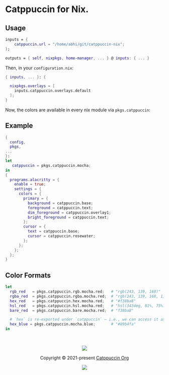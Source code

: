 # Catppuccin for Nix.

## Usage 

```nix 
inputs = {
    catppuccin.url = "/home/abhi/git/catppuccin-nix";
};

outputs = { self, nixpkgs, home-manager, ... } @ inputs: { ... }
```

Then, in your `configuration.nix`:

```nix 
{ inputs, ... }: {

  nixpkgs.overlays = [
    inputs.catppuccin.overlays.default
  ];
}
```

Now, the colors are available in every nix module via `pkgs.catppuccin`:

## Example 

```nix 
{
  config,
  pkgs,
...
}:
let
   catppuccin = pkgs.catppuccin.mocha;
in 
{
  programs.alacritty = {
    enable = true;
    settings = {
      colors = {
        primary = {
          background = catppuccin.base;
          foreground = catppuccin.text;
          dim_foreground = catppuccin.overlay1;
          bright_foreground = catppuccin.text;
        };
        cursor = { 
          text = catppuccin.base;
          cursor = catppuccin.rosewater;
        };
      };
    };
  };
}

```

## Color Formats

```nix 
let
  rgb_red   = pkgs.catppuccin.rgb.mocha.red;   # "rgb(243, 139, 168)"
  rgba_red  = pkgs.catppuccin.rgba.mocha.red;  # "rgb(243, 139, 168, 1)"
  hex_red   = pkgs.catppuccin.hex.mocha.red;   # "#f38ba8"
  hsl_red   = pkgs.catppuccin.hsl.mocha.red;   # "hsl(343deg, 81%, 75%)"
  bare_red  = pkgs.catppuccin.bare.mocha.red;  # "f38ba8"

  # `hex` is re-exported under `catppuccin` — i.e., we can access it as:
  hex_blue = pkgs.catppuccin.mocha.blue;       # "#89b4fa"
in
```


&nbsp;
<p align="center">
	<img src="https://raw.githubusercontent.com/catppuccin/catppuccin/main/assets/footers/gray0_ctp_on_line.svg?sanitize=true" />
</p>
<p align="center">
	Copyright &copy; 2021-present <a href="https://github.com/catppuccin" target="_blank">Catppuccin Org</a>
</p>
<p align="center">
	<a href="https://github.com/abhinandh-s/catppuccin-nix/blob/main/LICENSE"><img src="https://img.shields.io/static/v1.svg?style=for-the-badge&label=License&message=MIT&logoColor=d9e0ee&colorA=363a4f&colorB=b7bdf8"/></a>
</p>
